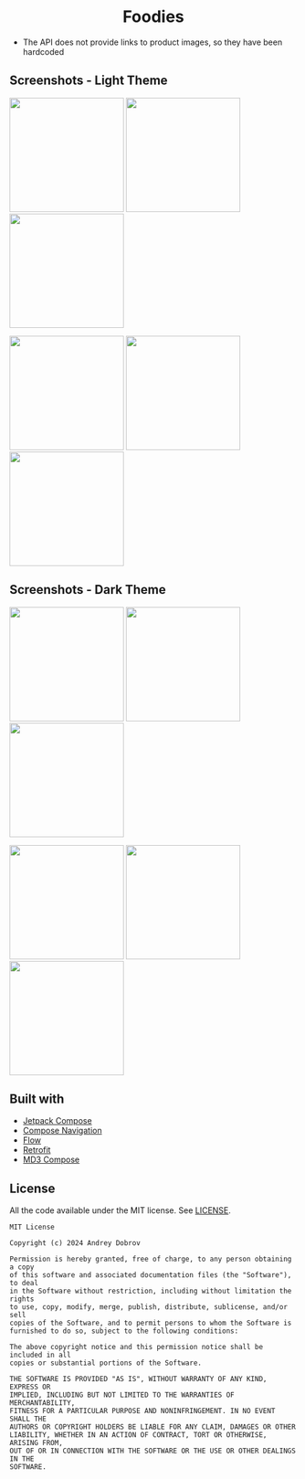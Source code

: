 <div align="center">

<h1>Foodies</h1>

</div>

* The API does not provide links to product images, so they have been hardcoded

## Screenshots - Light Theme

<img src="https://i.imgur.com/xBsThWT.png" width="200"> <img src="https://i.imgur.com/3K5xA1t.png" width="200"> <img src="https://i.imgur.com/4jHDaLC.png" width="200">

<img src="https://i.imgur.com/tJQBpof.png" width="200"> <img src="https://i.imgur.com/dmXC7KQ.png" width="200"> <img src="https://i.imgur.com/khoO8Tr.png" width="200">

## Screenshots - Dark Theme

<img src="https://i.imgur.com/4goWwNE.png" width="200"> <img src="https://i.imgur.com/mMTI0Yb.png" width="200"> <img src="https://i.imgur.com/UXVkLzL.png" width="200"> 

<img src="https://i.imgur.com/sMfdgbC.png" width="200"> <img src="https://i.imgur.com/v1wJtr3.png" width="200"> <img src="https://i.imgur.com/qA1UIQQ.png" width="200">

## Built with

- [Jetpack Compose](https://developer.android.com/jetpack/compose)
- [Compose Navigation](https://developer.android.com/develop/ui/compose/navigation)
- [Flow](https://developer.android.com/kotlin/flow)
- [Retrofit](https://github.com/square/retrofit)
- [MD3 Compose](https://developer.android.com/develop/ui/compose/designsystems/material3)

## License

All the code available under the MIT license. See [LICENSE](LICENSE).

```
MIT License

Copyright (c) 2024 Andrey Dobrov

Permission is hereby granted, free of charge, to any person obtaining a copy
of this software and associated documentation files (the "Software"), to deal
in the Software without restriction, including without limitation the rights
to use, copy, modify, merge, publish, distribute, sublicense, and/or sell
copies of the Software, and to permit persons to whom the Software is
furnished to do so, subject to the following conditions:

The above copyright notice and this permission notice shall be included in all
copies or substantial portions of the Software.

THE SOFTWARE IS PROVIDED "AS IS", WITHOUT WARRANTY OF ANY KIND, EXPRESS OR
IMPLIED, INCLUDING BUT NOT LIMITED TO THE WARRANTIES OF MERCHANTABILITY,
FITNESS FOR A PARTICULAR PURPOSE AND NONINFRINGEMENT. IN NO EVENT SHALL THE
AUTHORS OR COPYRIGHT HOLDERS BE LIABLE FOR ANY CLAIM, DAMAGES OR OTHER
LIABILITY, WHETHER IN AN ACTION OF CONTRACT, TORT OR OTHERWISE, ARISING FROM,
OUT OF OR IN CONNECTION WITH THE SOFTWARE OR THE USE OR OTHER DEALINGS IN THE
SOFTWARE.
```

